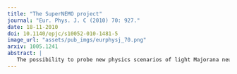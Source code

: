```yaml
---
title: "The SuperNEMO project"
journal: "Eur. Phys. J. C (2010) 70: 927."
date: 18-11-2010
doi: 10.1140/epjc/s10052-010-1481-5
image_url: "assets/pub_imgs/eurphysj_70.png"
arxiv: 1005.1241
abstract: |
   The possibility to probe new physics scenarios of light Majorana neutrino exchange and right-handed currents at the planned next generation neutrinoless double $\beta$ decay experiment SuperNEMO is discussed. Its ability to study different isotopes and track the outgoing electrons provides the means to discriminate different underlying mechanisms for the neutrinoless double $\beta$ decay by measuring the decay half-life and the electron angular and energy distributions.
---
```

